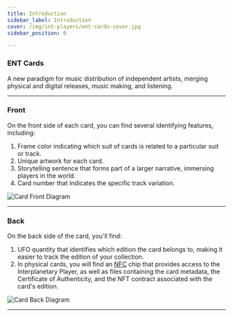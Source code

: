 ```yaml
---
title: Introduction
sidebar_label: Introduction
cover: /img/int-players/ent-cards-cover.jpg
sidebar_position: 0

---
```


### ENT Cards

A new paradigm for music distribution of independent artists, merging physical and digital releases, music making, and listening.

---

### Front

On the front side of each card, you can find several identifying features, including:

1. Frame color indicating which suit of cards is related to a particular suit or track.
2. Unique artwork for each card.
3. Storytelling sentence that forms part of a larger narrative, immersing players in the world.
4. Card number that indicates the specific track variation.

![Card Front Diagram](/img/ent-cards/01_card-front.png)

---

### Back

On the back side of the card, you'll find:

1. UFO quantity that identifies which edition the card belongs to, making it easier to track the edition of your collection.
2. In physical cards, you will find an [NFC](../ent-worlds/glossary#nfc) chip that provides access to the Interplanetary Player, as well as files containing the card metadata, the Certificate of Authenticity, and the NFT contract associated with the card's edition.

![Card Back Diagram](/img/ent-cards/02_card-back.png)

---
